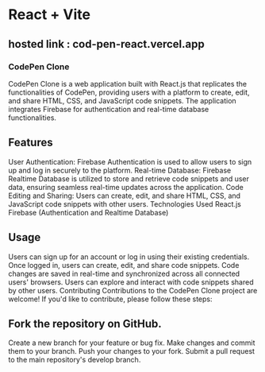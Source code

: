# React + Vite

## hosted link : cod-pen-react.vercel.app

### CodePen Clone
CodePen Clone is a web application built with React.js that replicates the functionalities of CodePen, providing users with a platform to create, edit, and share HTML, CSS, and JavaScript code snippets. The application integrates Firebase for authentication and real-time database functionalities.

## Features
User Authentication: Firebase Authentication is used to allow users to sign up and log in securely to the platform.
Real-time Database: Firebase Realtime Database is utilized to store and retrieve code snippets and user data, ensuring seamless real-time updates across the application.
Code Editing and Sharing: Users can create, edit, and share HTML, CSS, and JavaScript code snippets with other users.
Technologies Used
React.js
Firebase (Authentication and Realtime Database)
## Usage
Users can sign up for an account or log in using their existing credentials.
Once logged in, users can create, edit, and share code snippets.
Code changes are saved in real-time and synchronized across all connected users' browsers.
Users can explore and interact with code snippets shared by other users.
Contributing
Contributions to the CodePen Clone project are welcome! If you'd like to contribute, please follow these steps:

## Fork the repository on GitHub.
Create a new branch for your feature or bug fix.
Make changes and commit them to your branch.
Push your changes to your fork.
Submit a pull request to the main repository's develop branch.
